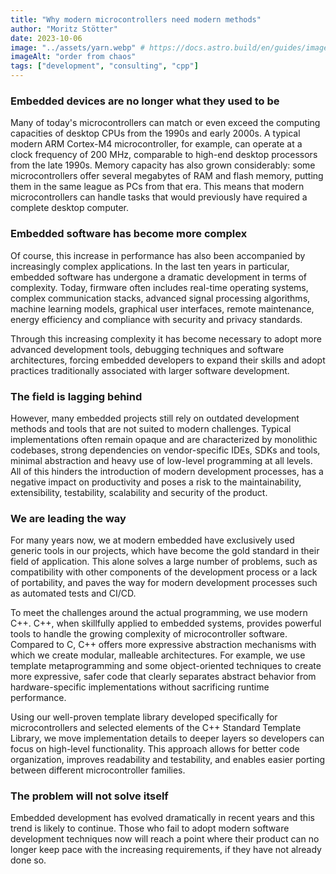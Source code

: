 ```yaml
---
title: "Why modern microcontrollers need modern methods"
author: "Moritz Stötter"
date: 2023-10-06
image: "../assets/yarn.webp" # https://docs.astro.build/en/guides/images/#images-in-content-collections
imageAlt: "order from chaos"
tags: ["development", "consulting", "cpp"]
---
```


### Embedded devices are no longer what they used to be 

Many of today's microcontrollers can match or even exceed the computing capacities of desktop CPUs from the 1990s and early 2000s. A typical modern ARM Cortex-M4 microcontroller, for example, can operate at a clock frequency of 200 MHz, comparable to high-end desktop processors from the late 1990s. Memory capacity has also grown considerably: some microcontrollers offer several megabytes of RAM and flash memory, putting them in the same league as PCs from that era. This means that modern microcontrollers can handle tasks that would previously have required a complete desktop computer. 

### Embedded software has become more complex

Of course, this increase in performance has also been accompanied by increasingly complex applications. In the last ten years in particular, embedded software has undergone a dramatic development in terms of complexity. Today, firmware often includes real-time operating systems, complex communication stacks, advanced signal processing algorithms, machine learning models, graphical user interfaces, remote maintenance, energy efficiency and compliance with security and privacy standards.

Through this increasing complexity it has become necessary to adopt more advanced development tools, debugging techniques and software architectures, forcing embedded developers to expand their skills and adopt practices traditionally associated with larger software development. 

### The field is lagging behind

However, many embedded projects still rely on outdated development methods and tools that are not suited to modern challenges. Typical implementations often remain opaque and are characterized by monolithic codebases, strong dependencies on vendor-specific IDEs, SDKs and tools, minimal abstraction and heavy use of low-level programming at all levels. All of this hinders the introduction of modern development processes, has a negative impact on productivity and poses a risk to the maintainability, extensibility, testability, scalability and security of the product. 

### We are leading the way

For many years now, we at modern embedded have exclusively used generic tools in our projects, which have become the gold standard in their field of application. This alone solves a large number of problems, such as compatibility with other components of the development process or a lack of portability, and paves the way for modern development processes such as automated tests and CI/CD. 

To meet the challenges around the actual programming, we use modern C++. C++, when skillfully applied to embedded systems, provides powerful tools to handle the growing complexity of microcontroller software. Compared to C, C++ offers more expressive abstraction mechanisms with which we create modular, malleable architectures. For example, we use template metaprogramming and some object-oriented techniques to create more expressive, safer code that clearly separates abstract behavior from hardware-specific implementations without sacrificing runtime performance. 

Using our well-proven template library developed specifically for microcontrollers and selected elements of the C++ Standard Template Library, we move implementation details to deeper layers so developers can focus on high-level functionality. This approach allows for better code organization, improves readability and testability, and enables easier porting between different microcontroller families. 

### The problem will not solve itself 

Embedded development has evolved dramatically in recent years and this trend is likely to continue. Those who fail to adopt modern software development techniques now will reach a point where their product can no longer keep pace with the increasing requirements, if they have not already done so.